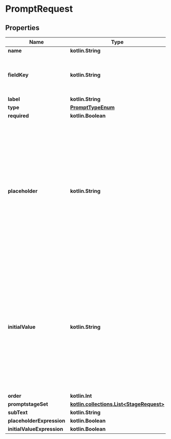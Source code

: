 
# PromptRequest

## Properties
Name | Type | Description | Notes
------------ | ------------- | ------------- | -------------
**name** | **kotlin.String** |  | 
**fieldKey** | **kotlin.String** | Name of the form field, also used to store the value | 
**label** | **kotlin.String** |  | 
**type** | [**PromptTypeEnum**](PromptTypeEnum.md) |  | 
**required** | **kotlin.Boolean** |  |  [optional]
**placeholder** | **kotlin.String** | Optionally provide a short hint that describes the expected input value. When creating a fixed choice field, enable interpreting as expression and return a list to return multiple choices. |  [optional]
**initialValue** | **kotlin.String** | Optionally pre-fill the input with an initial value. When creating a fixed choice field, enable interpreting as expression and return a list to return multiple default choices. |  [optional]
**order** | **kotlin.Int** |  |  [optional]
**promptstageSet** | [**kotlin.collections.List&lt;StageRequest&gt;**](StageRequest.md) |  |  [optional]
**subText** | **kotlin.String** |  |  [optional]
**placeholderExpression** | **kotlin.Boolean** |  |  [optional]
**initialValueExpression** | **kotlin.Boolean** |  |  [optional]



